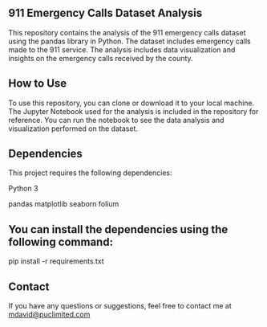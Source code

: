 ## 911 Emergency Calls Dataset Analysis
This repository contains the analysis of the 911 emergency calls dataset using the pandas library in Python. The dataset includes emergency calls made to the 911 service. The analysis includes data visualization and insights on the emergency calls received by the county.

## How to Use
To use this repository, you can clone or download it to your local machine. The Jupyter Notebook used for the analysis is included in the repository for reference. You can run the notebook to see the data analysis and visualization performed on the dataset.

## Dependencies
This project requires the following dependencies:

Python 3

pandas
matplotlib
seaborn
folium

## You can install the dependencies using the following command:

pip install -r requirements.txt

## Contact
If you have any questions or suggestions, feel free to contact me at mdavid@puclimited.com
